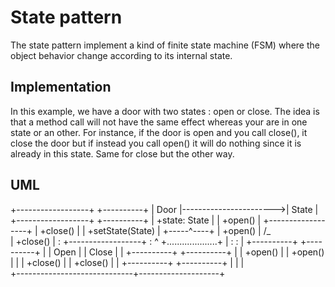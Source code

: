 # State pattern #
The state pattern implement a kind of finite state machine (FSM) where the object behavior change according to its internal state.

## Implementation ##
In this example, we have a door with two states : open or close.
The idea is that a method call will not have the same effect whereas your are in one state or an other.
For instance, if the door is open and you call close(), it close the door but if instead you call open() it will do nothing since it is already in this state.
Same for close but the other way.

## UML ##

  +------------------+                        +----------+
  |      Door        |----------------------->|  State   |
  +------------------+                        +----------+
  | +state: State    |                        | +open()  |
  +------------------+                        | +close() |
  | +setState(State) |                        +-----^----+
  | +open()          |                             /_\
  | +close()         |                              :
  +------------------+                              :
            ^                             +....................+
            |                             :                    :
            |                       +----------+         +----------+
            |                       |  Open    |         |  Close   |
            |                       +----------+         +----------+
            |                       | +open()  |         | +open()  |
            |                       | +close() |         | +close() |
            |                       +----------+         +----------+
            |                             |                    |     
            +-----------------------------+--------------------+     
